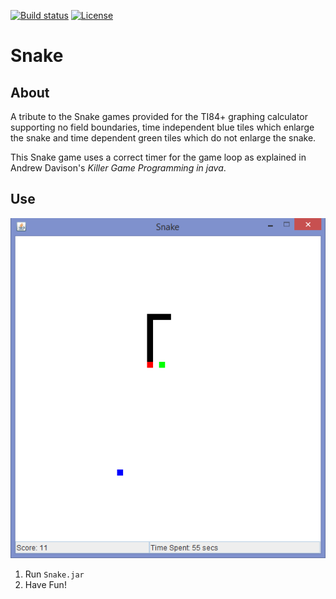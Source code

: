 [![Build status][s1]][tr] [![License][s2]][li]

[s1]: https://travis-ci.org/matt77hias/Snake.svg?branch=master
[s2]: https://img.shields.io/badge/license-GPL%203.0-blue.svg

[tr]: https://travis-ci.org/matt77hias/Snake
[li]: https://raw.githubusercontent.com/matt77hias/Snake/master/LICENSE.txt

# Snake

## About
A tribute to the Snake games provided for the TI84+ graphing calculator supporting no field boundaries, time independent blue tiles which enlarge the snake and time dependent green tiles which do not enlarge the snake.

This Snake game uses a correct timer for the game loop as explained in Andrew Davison's *Killer Game Programming in java*.

## Use
<p align="center"><img src="res/Snake.png"></p>

1. Run `Snake.jar`
2. Have Fun!
